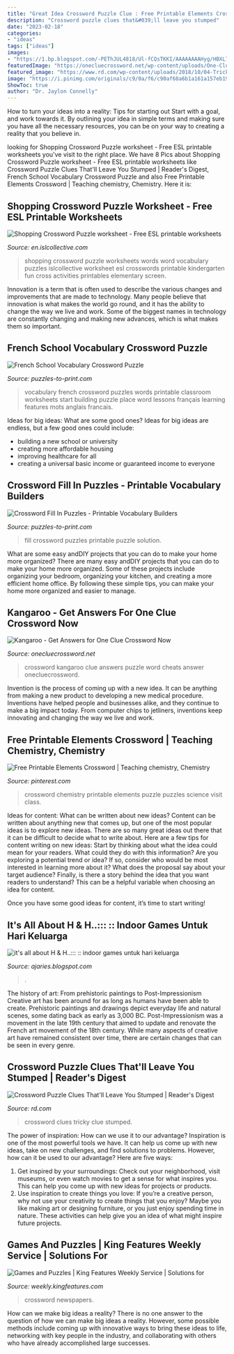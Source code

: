 ```yaml
---
title: "Great Idea Crossword Puzzle Clue : Free Printable Elements Crossword"
description: "Crossword puzzle clues that&#039;ll leave you stumped"
date: "2023-02-18"
categories:
- "ideas"
tags: ["ideas"]
images:
- "https://1.bp.blogspot.com/-PEThJUL4818/Ul-fCQsTKKI/AAAAAAAAHyg/HBXL7SdPTnY/s400/word+search.jpg"
featuredImage: "https://onecluecrossword.net/wp-content/uploads/One-Clue-Crossword-Kangaroo-Answer.jpg"
featured_image: "https://www.rd.com/wp-content/uploads/2018/10/04-Tricky-Crossword-Puzzle-Clues-1-1024x683.jpg"
image: "https://i.pinimg.com/originals/c9/0a/f6/c90af68a6b1a161a157eb19552938b0c.gif"
ShowToc: true
author: "Dr. Jaylon Connelly"
---
```



How to turn your ideas into a reality: Tips for starting out
Start with a goal, and work towards it. By outlining your idea in simple terms and making sure you have all the necessary resources, you can be on your way to creating a reality that you believe in.

	

		
looking for Shopping Crossword Puzzle worksheet - Free ESL printable worksheets you've visit to the right place. We have 8 Pics about Shopping Crossword Puzzle worksheet - Free ESL printable worksheets like Crossword Puzzle Clues That&#039;ll Leave You Stumped | Reader&#039;s Digest, French School Vocabulary Crossword Puzzle and also Free Printable Elements Crossword | Teaching chemistry, Chemistry. Here it is:
		
    
## Shopping Crossword Puzzle Worksheet - Free ESL Printable Worksheets

<img loading=lazy src="https://en.islcollective.com/preview/201310/f/shopping-crossword-puzzle-crosswords-fun-activities-games-icebreakers-oneono_59598_1.jpg" onerror="this.onerror=null;this.src='https://tse2.mm.bing.net/th?id=OIP.jiWL3GiRbKInk79NVqcoXgHaKe&amp;pid=15.1';" alt="Shopping Crossword Puzzle worksheet - Free ESL printable worksheets">

_Source: en.islcollective.com_

>shopping crossword puzzle worksheets words word vocabulary puzzles islcollective worksheet esl crosswords printable kindergarten fun cross activities printables elementary screen. 

	

Innovation is a term that is often used to describe the various changes and improvements that are made to technology. Many people believe that innovation is what makes the world go round, and it has the ability to change the way we live and work. Some of the biggest names in technology are constantly changing and making new advances, which is what makes them so important.

    
## French School Vocabulary Crossword Puzzle

<img loading=lazy src="https://www.puzzles-to-print.com/image-files/school-vocabulary-crossword.gif" onerror="this.onerror=null;this.src='https://tse1.mm.bing.net/th?id=OIP.cmP5A2VlU7gKsOuh-FaTMwHaJ4&amp;pid=15.1';" alt="French School Vocabulary Crossword Puzzle">

_Source: puzzles-to-print.com_

>vocabulary french crossword puzzles words printable classroom worksheets start building puzzle place word lessons français learning features mots anglais francais. 

	

Ideas for big ideas: What are some good ones?
Ideas for big ideas are endless, but a few good ones could include: 
- building a new school or university 
- creating more affordable housing 
- improving healthcare for all 
- creating a universal basic income or guaranteed income to everyone

    
## Crossword Fill In Puzzles - Printable Vocabulary Builders

<img loading=lazy src="https://www.puzzles-to-print.com/image-files/crossword-fill-in-puzzle-1-solution.gif" onerror="this.onerror=null;this.src='https://tse4.mm.bing.net/th?id=OIP.G3RJPFLLamAt4PvXvNns_AHaJ4&amp;pid=15.1';" alt="Crossword Fill In Puzzles - Printable Vocabulary Builders">

_Source: puzzles-to-print.com_

>fill crossword puzzles printable puzzle solution. 

	

What are some easy andDIY projects that you can do to make your home more organized?
There are many easy andDIY projects that you can do to make your home more organized. Some of these projects include organizing your bedroom, organizing your kitchen, and creating a more efficient home office. By following these simple tips, you can make your home more organized and easier to manage.

    
## Kangaroo - Get Answers For One Clue Crossword Now

<img loading=lazy src="https://onecluecrossword.net/wp-content/uploads/One-Clue-Crossword-Kangaroo-Answer.jpg" onerror="this.onerror=null;this.src='https://tse2.mm.bing.net/th?id=OIP.H6ZA73PaIDAYQr3BWtEW6QHaLZ&amp;pid=15.1';" alt="Kangaroo - Get Answers for One Clue Crossword Now">

_Source: onecluecrossword.net_

>crossword kangaroo clue answers puzzle word cheats answer onecluecrossword. 

	

Invention is the process of coming up with a new idea. It can be anything from making a new product to developing a new medical procedure. Inventions have helped people and businesses alike, and they continue to make a big impact today. From computer chips to jetliners, inventions keep innovating and changing the way we live and work.

    
## Free Printable Elements Crossword | Teaching Chemistry, Chemistry

<img loading=lazy src="https://i.pinimg.com/originals/c9/0a/f6/c90af68a6b1a161a157eb19552938b0c.gif" onerror="this.onerror=null;this.src='https://tse1.mm.bing.net/th?id=OIP.D3BzDc3twnXR7GlKIqxgGQHaJ4&amp;pid=15.1';" alt="Free Printable Elements Crossword | Teaching chemistry, Chemistry">

_Source: pinterest.com_

>crossword chemistry printable elements puzzle puzzles science visit class. 

	

Ideas for content: What can be written about new ideas?
Content can be written about anything new that comes up, but one of the most popular ideas is to explore new ideas. There are so many great ideas out there that it can be difficult to decide what to write about. Here are a few tips for content writing on new ideas:
Start by thinking about what the idea could mean for your readers. What could they do with this information? Are you exploring a potential trend or idea? If so, consider who would be most interested in learning more about it? What does the proposal say about your target audience? Finally, is there a story behind the idea that you want readers to understand? This can be a helpful variable when choosing an idea for content.

Once you have some good ideas for content, it’s time to start writing!

    
## It&#039;s All About H &amp; H..::: :: Indoor Games Untuk Hari Keluarga

<img loading=lazy src="https://1.bp.blogspot.com/-PEThJUL4818/Ul-fCQsTKKI/AAAAAAAAHyg/HBXL7SdPTnY/s400/word+search.jpg" onerror="this.onerror=null;this.src='https://tse1.mm.bing.net/th?id=OIP.mzszhcBCDqP6e8p1L4UzqwAAAA&amp;pid=15.1';" alt="it&#039;s all about H &amp; H..::: :: indoor games untuk hari keluarga">

_Source: ajaries.blogspot.com_

>. 

	

The history of art: From prehistoric paintings to Post-Impressionism
Creative art has been around for as long as humans have been able to create. Prehistoric paintings and drawings depict everyday life and natural scenes, some dating back as early as 3,000 BC. Post-Impressionism was a movement in the late 19th century that aimed to update and renovate the French art movement of the 18th century. While many aspects of creative art have remained consistent over time, there are certain changes that can be seen in every genre.

    
## Crossword Puzzle Clues That&#039;ll Leave You Stumped | Reader&#039;s Digest

<img loading=lazy src="https://www.rd.com/wp-content/uploads/2018/10/04-Tricky-Crossword-Puzzle-Clues-1-1024x683.jpg" onerror="this.onerror=null;this.src='https://tse4.mm.bing.net/th?id=OIP.88KWMpqyJlxrnDuL1m1PHAHaE8&amp;pid=15.1';" alt="Crossword Puzzle Clues That&#039;ll Leave You Stumped | Reader&#039;s Digest">

_Source: rd.com_

>crossword clues tricky clue stumped. 

	

The power of inspiration: How can we use it to our advantage?
Inspiration is one of the most powerful tools we have. It can help us come up with new ideas, take on new challenges, and find solutions to problems. However, how can it be used to our advantage? Here are five ways: 
1) Get inspired by your surroundings: Check out your neighborhood, visit museums, or even watch movies to get a sense for what inspires you. This can help you come up with new ideas for projects or products. 
2) Use inspiration to create things you love: If you’re a creative person, why not use your creativity to create things that you enjoy? Maybe you like making art or designing furniture, or you just enjoy spending time in nature. These activities can help give you an idea of what might inspire future projects.

    
## Games And Puzzles | King Features Weekly Service | Solutions For

<img loading=lazy src="http://weekly.kingfeatures.com/wp-content/uploads/2014/06/kingxwrd-puz-ans.jpg" onerror="this.onerror=null;this.src='https://tse2.mm.bing.net/th?id=OIP.TmQ6cRKZjS0Uti8kes91HgHaIJ&amp;pid=15.1';" alt="Games and Puzzles | King Features Weekly Service | Solutions for">

_Source: weekly.kingfeatures.com_

>crossword newspapers. 

	

How can we make big ideas a reality?
There is no one answer to the question of how we can make big ideas a reality. However, some possible methods include coming up with innovative ways to bring these ideas to life, networking with key people in the industry, and collaborating with others who have already accomplished large successes.


